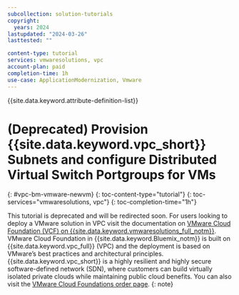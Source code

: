 ```yaml
---
subcollection: solution-tutorials
copyright:
  years: 2024
lastupdated: "2024-03-26"
lasttested: ""

content-type: tutorial
services: vmwaresolutions, vpc
account-plan: paid
completion-time: 1h
use-case: ApplicationModernization, Vmware
---
```

{{site.data.keyword.attribute-definition-list}}

# (Deprecated) Provision {{site.data.keyword.vpc_short}} Subnets and configure Distributed Virtual Switch Portgroups for VMs
{: #vpc-bm-vmware-newvm}
{: toc-content-type="tutorial"}
{: toc-services="vmwaresolutions, vpc"}
{: toc-completion-time="1h"}

This tutorial is deprecated and will be redirected soon. For users looking to deploy a VMware solution in VPC visit the documentation on [VMware Cloud Foundation (VCF) on {{site.data.keyword.vmwaresolutions_full_notm}}](/docs/vmwaresolutions?topic=vmwaresolutions-vpc-vcf-ovw). VMware Cloud Foundation in {{site.data.keyword.Bluemix_notm}} is built on {{site.data.keyword.vpc_full}} (VPC) and the deployment is based on VMware’s best practices and architectural principles. {{site.data.keyword.vpc_short}} is a highly resilient and highly secure software-defined network (SDN), where customers can build virtually isolated private clouds while maintaining public cloud benefits. You can also visit the [VMware Cloud Foundations order page](https://{DomainName}/vmware/vcf/provision).
{: note}